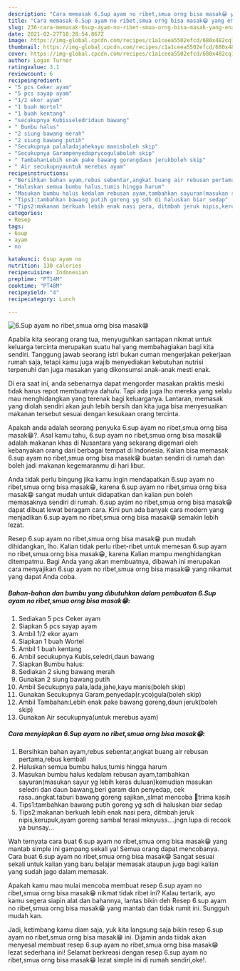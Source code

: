 ```yaml
---
description: "Cara memasak 6.Sup ayam no ribet,smua orng bisa masak😁 yang enak Untuk Jualan"
title: "Cara memasak 6.Sup ayam no ribet,smua orng bisa masak😁 yang enak Untuk Jualan"
slug: 236-cara-memasak-6sup-ayam-no-ribet-smua-orng-bisa-masak-yang-enak-untuk-jualan
date: 2021-02-27T18:28:54.867Z
image: https://img-global.cpcdn.com/recipes/c1a1ceea5502efcd/680x482cq70/6sup-ayam-no-ribetsmua-orng-bisa-masak😁-foto-resep-utama.jpg
thumbnail: https://img-global.cpcdn.com/recipes/c1a1ceea5502efcd/680x482cq70/6sup-ayam-no-ribetsmua-orng-bisa-masak😁-foto-resep-utama.jpg
cover: https://img-global.cpcdn.com/recipes/c1a1ceea5502efcd/680x482cq70/6sup-ayam-no-ribetsmua-orng-bisa-masak😁-foto-resep-utama.jpg
author: Logan Turner
ratingvalue: 3.1
reviewcount: 6
recipeingredient:
- "5 pcs Ceker ayam"
- "5 pcs sayap ayam"
- "1/2 ekor ayam"
- "1 buah Wortel"
- "1 buah kentang"
- "secukupnya Kubisseledridaun bawang"
- " Bumbu halus"
- "2 siung bawang merah"
- "2 siung bawang putih"
- "Secukupnya palaladajahekayu manisboleh skip"
- "Secukupnya Garampenyedaprycogulaboleh skip"
- " TambahanLebih enak pake bawang gorengdaun jerukboleh skip"
- " Air secukupnyauntuk merebus ayam"
recipeinstructions:
- "Bersihkan bahan ayam,rebus sebentar,angkat buang air rebusan pertama,rebus kembali"
- "Haluskan semua bumbu halus,tumis hingga harum"
- "Masukan bumbu halus kedalam rebusan ayam,tambahkan sayuran(masukan sayur yg lebih keras duluan)kemudian masukan seledri dan daun bawang,beri garam dan penyedap, cek rasa..angkat.taburi bawang goreng sajikan,,slmat mencoba 🙏trima kasih"
- "Tips1:tambahkan bawang putih goreng yg sdh di haluskan biar sedap"
- "Tips2:makanan berkuah lebih enak nasi pera, ditmbah jeruk nipis,kerupuk,ayam goreng sambal terasi mknyuss....jngn lupa di recook ya bunsay..."
categories:
- Resep
tags:
- 6sup
- ayam
- no

katakunci: 6sup ayam no 
nutrition: 130 calories
recipecuisine: Indonesian
preptime: "PT14M"
cooktime: "PT48M"
recipeyield: "4"
recipecategory: Lunch

---
```



![6.Sup ayam no ribet,smua orng bisa masak😁](https://img-global.cpcdn.com/recipes/c1a1ceea5502efcd/680x482cq70/6sup-ayam-no-ribetsmua-orng-bisa-masak😁-foto-resep-utama.jpg)

Apabila kita seorang orang tua, menyuguhkan santapan nikmat untuk keluarga tercinta merupakan suatu hal yang membahagiakan bagi kita sendiri. Tanggung jawab seorang istri bukan cuman mengerjakan pekerjaan rumah saja, tetapi kamu juga wajib menyediakan kebutuhan nutrisi terpenuhi dan juga masakan yang dikonsumsi anak-anak mesti enak.

Di era  saat ini, anda sebenarnya dapat mengorder masakan praktis meski tidak harus repot membuatnya dahulu. Tapi ada juga lho mereka yang selalu mau menghidangkan yang terenak bagi keluarganya. Lantaran, memasak yang diolah sendiri akan jauh lebih bersih dan kita juga bisa menyesuaikan makanan tersebut sesuai dengan kesukaan orang tercinta. 



Apakah anda adalah seorang penyuka 6.sup ayam no ribet,smua orng bisa masak😁?. Asal kamu tahu, 6.sup ayam no ribet,smua orng bisa masak😁 adalah makanan khas di Nusantara yang sekarang digemari oleh kebanyakan orang dari berbagai tempat di Indonesia. Kalian bisa memasak 6.sup ayam no ribet,smua orng bisa masak😁 buatan sendiri di rumah dan boleh jadi makanan kegemaranmu di hari libur.

Anda tidak perlu bingung jika kamu ingin mendapatkan 6.sup ayam no ribet,smua orng bisa masak😁, karena 6.sup ayam no ribet,smua orng bisa masak😁 sangat mudah untuk didapatkan dan kalian pun boleh memasaknya sendiri di rumah. 6.sup ayam no ribet,smua orng bisa masak😁 dapat dibuat lewat beragam cara. Kini pun ada banyak cara modern yang menjadikan 6.sup ayam no ribet,smua orng bisa masak😁 semakin lebih lezat.

Resep 6.sup ayam no ribet,smua orng bisa masak😁 pun mudah dihidangkan, lho. Kalian tidak perlu ribet-ribet untuk memesan 6.sup ayam no ribet,smua orng bisa masak😁, karena Kalian mampu menghidangkan ditempatmu. Bagi Anda yang akan membuatnya, dibawah ini merupakan cara menyajikan 6.sup ayam no ribet,smua orng bisa masak😁 yang nikamat yang dapat Anda coba.

<!--inarticleads1-->

##### Bahan-bahan dan bumbu yang dibutuhkan dalam pembuatan 6.Sup ayam no ribet,smua orng bisa masak😁:

1. Sediakan 5 pcs Ceker ayam
1. Siapkan 5 pcs sayap ayam
1. Ambil 1/2 ekor ayam
1. Siapkan 1 buah Wortel
1. Ambil 1 buah kentang
1. Ambil secukupnya Kubis,seledri,daun bawang
1. Siapkan  Bumbu halus:
1. Sediakan 2 siung bawang merah
1. Gunakan 2 siung bawang putih
1. Ambil Secukupnya pala,lada,jahe,kayu manis(boleh skip)
1. Gunakan Secukupnya Garam,penyedap(r.yco)gula(boleh skip)
1. Ambil  Tambahan:Lebih enak pake bawang goreng,daun jeruk(boleh skip)
1. Gunakan  Air secukupnya(untuk merebus ayam)




<!--inarticleads2-->

##### Cara menyiapkan 6.Sup ayam no ribet,smua orng bisa masak😁:

1. Bersihkan bahan ayam,rebus sebentar,angkat buang air rebusan pertama,rebus kembali
1. Haluskan semua bumbu halus,tumis hingga harum
1. Masukan bumbu halus kedalam rebusan ayam,tambahkan sayuran(masukan sayur yg lebih keras duluan)kemudian masukan seledri dan daun bawang,beri garam dan penyedap, cek rasa..angkat.taburi bawang goreng sajikan,,slmat mencoba 🙏trima kasih
1. Tips1:tambahkan bawang putih goreng yg sdh di haluskan biar sedap
1. Tips2:makanan berkuah lebih enak nasi pera, ditmbah jeruk nipis,kerupuk,ayam goreng sambal terasi mknyuss....jngn lupa di recook ya bunsay...




Wah ternyata cara buat 6.sup ayam no ribet,smua orng bisa masak😁 yang mantab simple ini gampang sekali ya! Semua orang dapat mencobanya. Cara buat 6.sup ayam no ribet,smua orng bisa masak😁 Sangat sesuai sekali untuk kalian yang baru belajar memasak ataupun juga bagi kalian yang sudah jago dalam memasak.

Apakah kamu mau mulai mencoba membuat resep 6.sup ayam no ribet,smua orng bisa masak😁 nikmat tidak ribet ini? Kalau tertarik, ayo kamu segera siapin alat dan bahannya, lantas bikin deh Resep 6.sup ayam no ribet,smua orng bisa masak😁 yang mantab dan tidak rumit ini. Sungguh mudah kan. 

Jadi, ketimbang kamu diam saja, yuk kita langsung saja bikin resep 6.sup ayam no ribet,smua orng bisa masak😁 ini. Dijamin anda tiidak akan menyesal membuat resep 6.sup ayam no ribet,smua orng bisa masak😁 lezat sederhana ini! Selamat berkreasi dengan resep 6.sup ayam no ribet,smua orng bisa masak😁 lezat simple ini di rumah sendiri,oke!.

